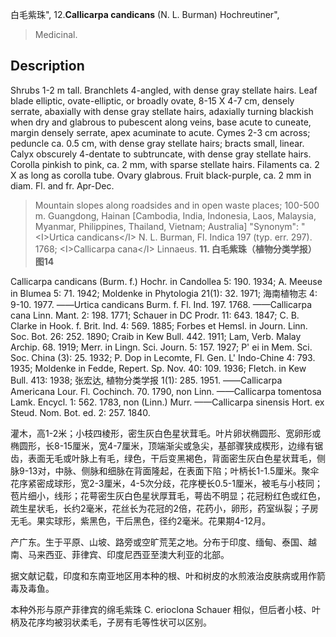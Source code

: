 白毛紫珠",
12.**Callicarpa candicans** (N. L. Burman) Hochreutiner",

> Medicinal.

## Description
Shrubs 1-2 m tall. Branchlets 4-angled, with dense gray stellate hairs. Leaf blade elliptic, ovate-elliptic, or broadly ovate, 8-15 X  4-7 cm, densely serrate, abaxially with dense gray stellate hairs, adaxially turning blackish when dry and glabrous to pubescent along veins, base acute to cuneate, margin densely serrate, apex acuminate to acute. Cymes 2-3 cm across; peduncle ca. 0.5 cm, with dense gray stellate hairs; bracts small, linear. Calyx obscurely 4-dentate to subtruncate, with dense gray stellate hairs. Corolla pinkish to pink, ca. 2 mm, with sparse stellate hairs. Filaments ca. 2 X  as long as corolla tube. Ovary glabrous. Fruit black-purple, ca. 2 mm in diam. Fl. and fr. Apr-Dec.

> Mountain slopes along roadsides and in open waste places; 100-500 m. Guangdong, Hainan [Cambodia, India, Indonesia, Laos, Malaysia, Myanmar, Philippines, Thailand, Vietnam; Australia]
  "Synonym": "&lt;I&gt;Urtica candicans&lt;/I&gt; N. L. Burman, Fl. Indica 197 (typ. err. 297). 1768; &lt;I&gt;Callicarpa cana&lt;/I&gt; Linnaeus.
**11. 白毛紫珠（植物分类学报）　图14**

Callicarpa candicans (Burm. f.) Hochr. in Candollea 5: 190. 1934; A. Meeuse in Blumea 5: 71. 1942; Moldenke in Phytologia 21(1): 32. 1971; 海南植物志 4: 9-10. 1977. ——Urtica candicans Burm. f. Fl. Ind. 197. 1768. ——Callicarpa cana Linn. Mant. 2: 198. 1771; Schauer in DC Prodr. 11: 643. 1847; C. B. Clarke in Hook. f. Brit. Ind. 4: 569. 1885; Forbes et Hemsl. in Journ. Linn. Soc. Bot. 26: 252. 1890; Craib in Kew Bull. 442. 1911; Lam, Verb. Malay Archip. 68. 1919; Merr. in Lingn. Sci. Journ. 5: 157. 1927; P' ei in Mem. Sci. Soc. China (3): 25. 1932; P. Dop in Lecomte, Fl. Gen. L' Indo-Chine 4: 793. 1935; Moldenke in Fedde, Repert. Sp. Nov. 40: 109. 1936; Fletch. in Kew Bull. 413: 1938; 张宏达, 植物分类学报 1(1): 285. 1951. ——Callicarpa Americana Lour. Fl. Cochinch. 70. 1790, non Linn. ——Callicarpa tomentosa Lamk. Encycl. 1: 562. 1783, non (Linn.) Murr. ——Callicarpa sinensis Hort. ex Steud. Nom. Bot. ed. 2: 257. 1840.

灌木，高1-2米；小枝四棱形，密生灰白色星状茸毛。叶片卵状椭圆形、宽卵形或椭圆形，长8-15厘米，宽4-7厘米，顶端渐尖或急尖，基部骤狭成楔形，边缘有锯齿，表面无毛或叶脉上有毛，绿色，干后变黑褐色，背面密生灰白色星状茸毛，侧脉9-13对，中脉、侧脉和细脉在背面隆起，在表面下陷；叶柄长1-1.5厘米。聚伞花序紧密成球形，宽2-3厘米，4-5次分歧，花序梗长0.5-1厘米，被毛与小枝同；苞片细小，线形；花萼密生灰白色星状厚茸毛，萼齿不明显；花冠粉红色或红色，疏生星状毛，长约2毫米，花丝长为花冠的2倍，花药小，卵形，药室纵裂；子房无毛。果实球形，紫黑色，干后黑色，径约2毫米。花果期4-12月。

产广东。生于平原、山坡、路旁或空旷荒芜之地。分布于印度、缅甸、泰国、越南、马来西亚、菲律宾、印度尼西亚至澳大利亚的北部。

据文献记载，印度和东南亚地区用本种的根、叶和树皮的水煎液治皮肤病或用作箭毒及毒鱼。

本种外形与原产菲律宾的绵毛紫珠 C. erioclona Schauer 相似，但后者小枝、叶柄及花序均被羽状柔毛，子房有毛等性状可以区别。
